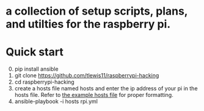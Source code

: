 # a collection of setup scripts, plans, and utilties for the raspberry pi.

# Quick start
0. pip install ansible
1. git clone https://github.com/tlewis11/raspberrypi-hacking
2. cd raspberrypi-hacking
3. create a hosts file named hosts and enter the ip address of your pi in the hosts file.  Refer to [the example hosts file](hosts_file.example) for proper formatting. 
4. ansible-playbook -i hosts rpi.yml

